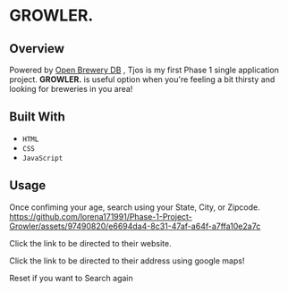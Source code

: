 # GROWLER.

## Overview
Powered by [Open Brewery DB](https://www.openbrewerydb.org/) , Tjos is my first Phase 1 single application project. **GROWLER.** is useful option when you're feeling a bit thirsty and looking for breweries in you area!

## Built With
- `HTML`
- `CSS`
- `JavaScript`

## Usage
Once confiming your age, search using your State, City, or Zipcode.
https://github.com/lorena171991/Phase-1-Project-Growler/assets/97490820/e6694da4-8c31-47af-a64f-a7ffa10e2a7c


Click the link to be directed to their website.

Click the link to be directed to their address using google maps!

Reset if you want to Search again